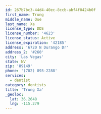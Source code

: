 ```yaml
---
id: 267b7bc3-44d4-40ec-8ccb-abf4f0424b0f
first_name: Trung
middle_name: Que
last_name: Xa
license_type: DDS
license_number: '4623'
license_status: Active
license_expiration: '42185'
address: '6720 N Durango Dr'
address_2: '#260'
city: 'Las Vegas'
state: NV
zip: '89149'
phone: '(702) 893-2288'
services:
  - dentist
category: dentists
title: 'Trung Xa'
_geoloc:
  lat: 36.2648
  lng: -115.279
---
```

